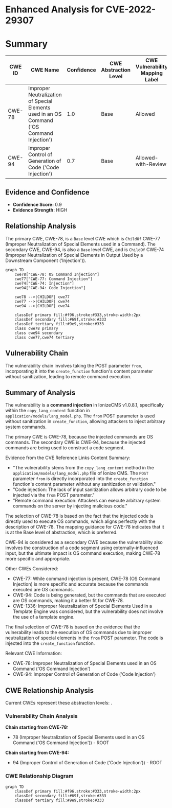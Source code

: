 # Enhanced Analysis for CVE-2022-29307

# Summary
| CWE ID | CWE Name | Confidence | CWE Abstraction Level | CWE Vulnerability Mapping Label | CWE-Vulnerability Mapping Notes |
|---|---|---|---|---|---|
| CWE-78 | Improper Neutralization of Special Elements used in an OS Command ('OS Command Injection') | 1.0 | Base | Allowed | Primary CWE |
| CWE-94 | Improper Control of Generation of Code ('Code Injection') | 0.7 | Base | Allowed-with-Review | Secondary Candidate |

## Evidence and Confidence

*   **Confidence Score:** 0.9
*   **Evidence Strength:** HIGH

## Relationship Analysis
The primary CWE, CWE-78, is a `Base` level CWE which is `ChildOf` CWE-77 (Improper Neutralization of Special Elements used in a Command). The secondary CWE, CWE-94, is also a `Base` level CWE, and is `ChildOf` CWE-74 (Improper Neutralization of Special Elements in Output Used by a Downstream Component ('Injection')).

```mermaid
graph TD
    cwe78["CWE-78: OS Command Injection"]
    cwe77["CWE-77: Command Injection"]
    cwe74["CWE-74: Injection"]
    cwe94["CWE-94: Code Injection"]

    cwe78 -->|CHILDOF| cwe77
    cwe77 -->|CHILDOF| cwe74
    cwe94 -->|CHILDOF| cwe74
    
    classDef primary fill:#f96,stroke:#333,stroke-width:2px
    classDef secondary fill:#69f,stroke:#333
    classDef tertiary fill:#9e9,stroke:#333
    class cwe78 primary
    class cwe94 secondary
    class cwe77,cwe74 tertiary
```

## Vulnerability Chain
The vulnerability chain involves taking the POST parameter `from`, incorporating it into the `create_function` function's content parameter without sanitization, leading to remote command execution.

## Summary of Analysis
The vulnerability is a **command injection** in IonizeCMS v1.0.8.1, specifically within the `copy_lang_content` function in `application/models/lang_model.php`. The `from` POST parameter is used without sanitization in `create_function`, allowing attackers to inject arbitrary system commands.

The primary CWE is CWE-78, because the injected commands are OS commands. The secondary CWE is CWE-94, because the injected commands are being used to construct a code segment.

Evidence from the CVE Reference Links Content Summary:
*   "The vulnerability stems from the `copy_lang_content` method in the `application/models/lang_model.php` file of Ionize CMS. The `POST` parameter `from` is directly incorporated into the `create_function` function's content parameter without any sanitization or validation."
*   "Code injection: The lack of input sanitization allows arbitrary code to be injected via the `from` POST parameter."
*   "Remote command execution: Attackers can execute arbitrary system commands on the server by injecting malicious code."

The selection of CWE-78 is based on the fact that the injected code is directly used to execute OS commands, which aligns perfectly with the description of CWE-78. The mapping guidance for CWE-78 indicates that it is at the Base level of abstraction, which is preferred.

CWE-94 is considered as a secondary CWE because the vulnerability also involves the construction of a code segment using externally-influenced input, but the ultimate impact is OS command execution, making CWE-78 more specific and appropriate.

Other CWEs Considered:
*   CWE-77: While command injection is present, CWE-78 (OS Command Injection) is more specific and accurate because the commands executed are OS commands.
*   CWE-94: Code is being generated, but the commands that are executed are OS commands, making it a better fit for CWE-78.
*   CWE-1336: Improper Neutralization of Special Elements Used in a Template Engine was considered, but the vulnerability does not involve the use of a template engine.

The final selection of CWE-78 is based on the evidence that the vulnerability leads to the execution of OS commands due to improper neutralization of special elements in the `from` POST parameter. The code is injected into the `create_function` function.

Relevant CWE Information:
*   CWE-78: Improper Neutralization of Special Elements used in an OS Command ('OS Command Injection')
*   CWE-94: Improper Control of Generation of Code ('Code Injection')


## CWE Relationship Analysis

Current CWEs represent these abstraction levels: .


### Vulnerability Chain Analysis

**Chain starting from CWE-78:**
- 78 (Improper Neutralization of Special Elements used in an OS Command ('OS Command Injection')) - ROOT


**Chain starting from CWE-94:**
- 94 (Improper Control of Generation of Code ('Code Injection')) - ROOT



### CWE Relationship Diagram

```mermaid
graph TD
    classDef primary fill:#f96,stroke:#333,stroke-width:2px
    classDef secondary fill:#69f,stroke:#333
    classDef tertiary fill:#9e9,stroke:#333
```